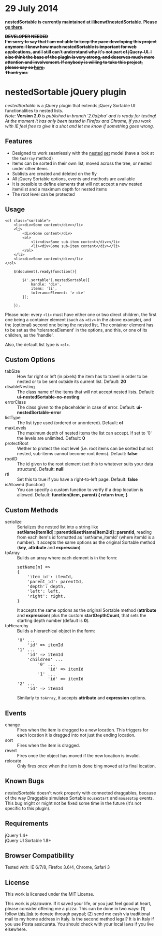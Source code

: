 # 29 July 2014
**nestedSortable is currently maintained at [ilikenwf/nestedSortable](https://github.com/ilikenwf/nestedSortable). Please [go there](https://github.com/ilikenwf/nestedSortable).**

**~~DEVELOPER NEEDED~~**  
**~~I'm sorry to say that I am not able to keep the pace developing this project anymore. I know how much nestedSortable is important for web applications, and I still can't understand why it's not part of jQuery-UI. I also think the base of the plugin is very strong, and deserves much more attention and involvement. If anybody is willing to take this project, please say so [here](https://github.com/mjsarfatti/nestedSortable/issues/95).~~**  
**~~Thank you.~~**

# nestedSortable jQuery plugin

*nestedSortable* is a jQuery plugin that extends jQuery Sortable UI functionalities to nested lists.  
*Note:* **Version 2.0** *is published in branch '2.0alpha' and is ready for testing! At the moment it has only been tested in Firefox and Chrome, if you work with IE feel free to give it a shot and let me know if something goes wrong.*

## Features

- Designed to work seamlessly with the [nested](http://articles.sitepoint.com/article/hierarchical-data-database "A Sitepoint tutorial on PHP, MYSQL and nested sets") [set](http://en.wikipedia.org/wiki/Nested_set_model "Wikipedia article on nested sets") model (have a look at the `toArray` method)
- Items can be sorted in their own list, moved across the tree, or nested under other items.
- Sublists are created and deleted on the fly
- All jQuery Sortable options, events and methods are available
- It is possible to define elements that will not accept a new nested item/list and a maximum depth for nested items
- The root level can be protected

## Usage

```
<ol class="sortable">
	<li><div>Some content</div></li>
	<li>
		<div>Some content</div>
		<ol>
			<li><div>Some sub-item content</div></li>
			<li><div>Some sub-item content</div></li>
		</ol>
	</li>
	<li><div>Some content</div></li>
</ol>
```

```
	$(document).ready(function(){

		$('.sortable').nestedSortable({
			handle: 'div',
			items: 'li',
			toleranceElement: '> div'
		});

	});
```

Please note: every `<li>` must have either one or two direct children, the first one being a container element (such as `<div>` in the above example), and the (optional) second one being the nested list. The container element has to be set as the 'toleranceElement' in the options, and this, or one of its children, as the 'handle'.

Also, the default list type is `<ol>`.

## Custom Options

<dl>
	<dt>tabSize</dt>
	<dd>How far right or left (in pixels) the item has to travel in order to be nested or to be sent outside its current list. Default: <b>20</b></dd>
	<dt>disableNesting</dt>
	<dd>The class name of the items that will not accept nested lists. Default: <b>ui-nestedSortable-no-nesting</b></dd>
	<dt>errorClass</dt>
	<dd>The class given to the placeholder in case of error. Default: <b>ui-nestedSortable-error</b></dd>
	<dt>listType</dt>
	<dd>The list type used (ordered or unordered). Default: <b>ol</b></dd>
	<dt>maxLevels</dt>
	<dd>The maximum depth of nested items the list can accept. If set to '0' the levels are unlimited. Default: <b>0</b></dd>
	<dt>protectRoot</dt>
	<dd>Wether to protect the root level (i.e. root items can be sorted but not nested, sub-items cannot become root items). Default: <b>false</b></dd>
	<dt>rootID</dt>
	<dd>The id given to the root element (set this to whatever suits your data structure). Default: <b>null</b></dd>
	<dt>rtl</dt>
	<dd>Set this to true if you have a right-to-left page. Default: <b>false</b></dd>
	<dt>isAllowed (function)</dt>
	<dd>You can specify a custom function to verify if a drop location is allowed. Default: <b>function(item, parent) { return true; }</b></dd>
</dl>

## Custom Methods

<dl>
	<dt>serialize</dt>
	<dd>Serializes the nested list into a string like <b>setName[item1Id]=parentId&setName[item2Id]=parentId</b>, reading from each item's id formatted as 'setName_itemId' (where itemId is a number).
	It accepts the same options as the original Sortable method (<b>key</b>, <b>attribute</b> and <b>expression</b>).</dd>
	<dt>toArray</dt>
	<dd>Builds an array where each element is in the form:
<pre>setName[n] =>
{
	'item_id': itemId,
	'parent_id': parentId,
	'depth': depth,
	'left': left,
	'right': right,
}
</pre>
	It accepts the same options as the original Sortable method (<b>attribute</b> and <b>expression</b>) plus the custom <b>startDepthCount</b>, that sets the starting depth number (default is <b>0</b>).</dd>
	<dt>toHierarchy</dt>
	<dd>Builds a hierarchical object in the form:
<pre>'0' ...
	'id' => itemId
'1' ...
	'id' => itemId
	'children' ...
		'0' ...
			'id' => itemId
		'1' ...
			'id' => itemId
'2' ...
	'id' => itemId
</pre>
	Similarly to <code>toArray</code>, it accepts <b>attribute</b> and <b>expression</b> options.</dd>
</dl>

## Events

<dl>
        <dt>change</dt>
        <dd>Fires when the item is dragged to a new location.  This triggers for each location it is dragged into not just the ending location.
        <dt>sort</dt>
        <dd>Fires when the item is dragged.</dd>
        <dt>revert</dt>
        <dd>Fires once the object has moved if the new location is invalid.</dd>
        <dt>relocate</dt>
        <dd>Only fires once when the item is done bing moved at its final location.</dd>
</dl>

## Known Bugs

*nestedSortable* doesn't work properly with connected draggables, because of the way Draggable simulates Sortable `mouseStart` and `mouseStop` events. This bug might or might not be fixed some time in the future (it's not specific to this plugin).

## Requirements

jQuery 1.4+  
jQuery UI Sortable 1.8+

## Browser Compatibility

Tested with: IE 6/7/8, Firefox 3.6/4, Chrome, Safari 3

## License

This work is licensed under the MIT License.

This work is *pizzaware*. If it saved your life, or you just feel good at heart, please consider offering me a pizza. This can be done in two ways: (1) follow [this link](https://www.paypal.com/cgi-bin/webscr?cmd=_donations&business=RSJEW3N9PRMYY&lc=IT&item_name=Manuele%20Sarfatti&currency_code=EUR&bn=PP%2dDonationsBF%3abtn_donateCC_LG%2egif%3aNonHosted) to donate through paypal; (2) send me cash via traditional mail to my home address in Italy. Is the second method legal? It is in Italy if you use Posta assicurata. You should check with your local laws if you live elsewhere.
	
